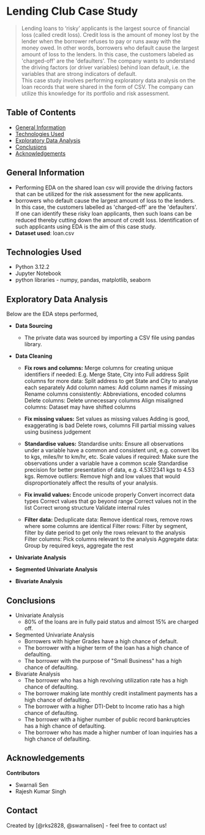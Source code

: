 # Lending Club Case Study
> Lending loans to ‘risky’ applicants is the largest source of financial loss (called credit loss). Credit loss is the amount of money lost by the lender when the borrower refuses to pay or runs away with the money owed. In other words, borrowers who default cause the largest amount of loss to the lenders. In this case, the customers labeled as 'charged-off' are the 'defaulters'. The company wants to understand the driving factors (or driver variables) behind loan default, i.e. the variables that are strong indicators of default.  
> This case study involves performing exploratory data analysis on the loan records that were shared in the form of CSV. The company can utilize this knowledge for its portfolio and risk assessment.


## Table of Contents
* [General Information](#general-information)
* [Technologies Used](#technologies-used)
* [Exploratory Data Analysis](#exploratory-data-analysis)
* [Conclusions](#conclusions)
* [Acknowledgements](#acknowledgements)

<!-- You can include any other section that is pertinent to your problem -->

## General Information
- Performing EDA on the shared loan csv will provide the driving factors that can be utilized for the risk assessment for the new applicants.
- borrowers who default cause the largest amount of loss to the lenders. In this case, the customers labelled as 'charged-off' are the 'defaulters'. 
  If one can identify these risky loan applicants, then such loans can be reduced thereby cutting down the amount of credit loss. Identification of such applicants using EDA is the aim of this case study.
- **Dataset used**: loan.csv

## Technologies Used
- Python 3.12.2
- Jupyter Notebook
- python libraries - numpy, pandas, matplotlib, seaborn

## Exploratory Data Analysis
Below are the EDA steps performed, 
- **Data Sourcing**
  - The private data was sourced by importing a CSV file using pandas library. 
- **Data Cleaning**
  - **Fix rows and columns:** 
    Merge columns for creating unique identifiers if needed: E.g. Merge State, City into Full address
		Split columns for more data: Split address to get State and City to analyse each separately
		Add column names: Add column names if missing
		Rename columns consistently: Abbreviations, encoded columns
		Delete columns: Delete unnecessary columns
		Align misaligned columns: Dataset may have shifted columns

  - **Fix missing values:**
    Set values as missing values
		Adding is good, exaggerating is bad
		Delete rows, columns
		Fill partial missing values using business judgement

  - **Standardise values:**
    Standardise units: Ensure all observations under a variable have a common and consistent unit, e.g. convert lbs to kgs, miles/hr to km/hr, etc.
		Scale values if required:  Make sure the observations under a variable have a common scale
		Standardise precision for better presentation of data, e.g. 4.5312341 kgs to 4.53 kgs.
		Remove outliers: Remove high and low values that would disproportionately affect the results of your analysis.

  - **Fix invalid values:**
    Encode unicode properly
		Convert incorrect data types
		Correct values that go beyond range
		Correct values not in the list
		Correct wrong structure
		Validate internal rules
  - **Filter data:**
    Deduplicate data: Remove identical rows, remove rows where some columns are identical
		Filter rows: Filter by segment, filter by date period to get only the rows relevant to the analysis
		Filter columns: Pick columns relevant to the analysis
		Aggregate data: Group by required keys, aggregate the rest

- **Univariate Analysis**
    
- **Segmented Univariate Analysis**

- **Bivariate Analysis**

  
## Conclusions
- Univariate Analysis
  - 80% of the loans are in fully paid status and almost 15% are charged off.   
- Segmented Univariate Analysis
  - Borrowers with higher Grades have a high chance of default.
  - The borrower with a higher term of the loan has a high chance of defaulting.
  - The borrower with the purpose of "Small Business" has a high chance of defaulting.
- Bivariate Analysis
  - The borrower who has a high revolving utilization rate has a high chance of defaulting.
  - The borrower making late monthly credit installment payments has a high chance of defaulting.
  - The borrower with a higher DTI-Debt to Income ratio has a high chance of defaulting.
  - The borrower with a higher number of public record bankruptcies has a high chance of defaulting.
  - The borrower who has made a higher number of loan inquiries has a high chance of defaulting.
  


## Acknowledgements
**Contributors**
- Swarnali Sen
- Rajesh Kumar Singh


## Contact
Created by [@rks2828, @swarnalisen] - feel free to contact us!
